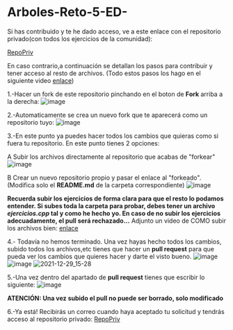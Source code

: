 # Arboles-Reto-5-ED-
Si has contribuido y te he dado acceso, ve a este enlace con el repositorio privado(con todos los ejercicios de la comunidad):

[RepoPriv](https://github.com/DonOreo/Arboles-Reto-5-ED-)

En caso contrario,a continuación se detallan los pasos para contribuir y tener acceso al resto de archivos. (Todo estos pasos los hago en el siguiente video [enlace](https://drive.google.com/file/d/1ulrtW6u715J9dG7eeK2kGpyqxhjd47KG/view?usp=sharing))

1.-Hacer un fork de este repositorio pinchando en el boton de **Fork** arriba a la derecha:
  ![image](https://user-images.githubusercontent.com/96821214/147670160-a610a31e-031c-4619-8e08-945c4ca58085.png)

2.-Automaticamente se crea un nuevo fork que te aparecerá como un repositorio tuyo:
![image](https://user-images.githubusercontent.com/96821214/147670644-5b836bae-41d7-4779-9cc5-781a033aef05.png)

3.-En este punto ya puedes hacer todos los cambios que quieras como si fuera tu repositorio. En este punto tienes 2 opciones:

  A Subir los archivos directamente al repositorio que acabas de "forkear"
  ![image](https://user-images.githubusercontent.com/96821214/147671164-efefb95a-59a5-4f1f-850b-3ff78a0f29f8.png)

  B Crear un nuevo repositorio propio y pasar el enlace al "forkeado".(Modifica solo el **README.md** de la carpeta correspondiente)
  ![image](https://user-images.githubusercontent.com/96821214/147671616-8f6d9b95-2d94-4b21-981e-c525050c16aa.png)

**Recuerda subir los ejercicios de forma clara para que el resto lo podamos entender. Si subes toda la carpeta para probar, debes tener un archivo *ejercicios.cpp* tal y como he hecho yo. En caso de no subir los ejercicios adecuadamente, el pull será rechazado...** Adjunto un video de COMO subir los archivos bien:
[enlace](https://user-images.githubusercontent.com/96821214/147679386-413d7b6a-c2be-4e59-a1eb-92d11ec76cb8.mp4)

4.- Todavía no hemos terminado. Una vez hayas hecho todos los cambios, subido todos los archivos,etc tienes que hacer un **pull request** para que pueda ver los cambios que quieres hacer y darte el visto bueno. 
![image](https://user-images.githubusercontent.com/96821214/147671991-17b265c3-ee5f-430f-8fc3-547d01244af8.png)
![image](https://user-images.githubusercontent.com/96821214/147672099-622819f4-5170-4d51-a3ea-d88f3f62cc87.png)
![2021-12-29_15-28](https://user-images.githubusercontent.com/96821214/147672376-9d1a4123-1d98-4e09-beba-23aee608226f.png)

5.-Una vez dentro del apartado de **pull request** tienes que escribir lo siguiente:
![image](https://user-images.githubusercontent.com/96821214/147672730-ef91b8ee-83f2-4360-8f6a-5b77608896ec.png)

**ATENCIÓN: Una vez subido el pull no puede ser borrado, solo modificado**

6.-Ya está! Recibirás un correo cuando haya aceptado tu solicitud y tendrás acceso al repositorio privado:
[RepoPriv](https://github.com/DonOreo/Arboles-Reto-5-ED-)
